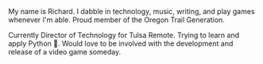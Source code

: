 My name is Richard. I dabble in technology, music, writing, and play games whenever I'm able. Proud member of the Oregon Trail Generation.

Currently Director of Technology for Tulsa Remote. Trying to learn and apply Python 🐍. Would love to be involved with the development and release of a video game someday.

<!---
SenseiRAM/SenseiRAM is a ✨ special ✨ repository because its `README.md` (this file) appears on your GitHub profile.
You can click the Preview link to take a look at your changes.
--->
